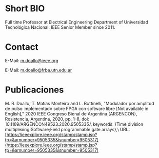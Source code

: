 # Short BIO

Full time Professor at Electrical Engineering Department of Universidad Tecnológica Nacional. IEEE Senior Member since 2011.

# Contact

E-Mail: <m.doallo@ieee.org> 

E-Mail: <m.doallo@frba.utn.edu.ar>

# Publicaciones

M. R. Doallo, T. Matías Monteiro and L. Bottinelli, "Modulador por amplitud de pulso implementado sobre FPGA con software libre [Not available in English]," 2020 IEEE Congreso Bienal de Argentina (ARGENCON), Resistencia, Argentina, 2020, pp. 1-8, doi: 10.1109/ARGENCON49523.2020.9505335.\\
keywords: {Time division multiplexing;Software;Field programmable gate arrays},\\
URL: [https://ieeexplore.ieee.org/stamp/stamp.jsp?tp=&arnumber=9505335&isnumber=9505317](https://ieeexplore.ieee.org/stamp/stamp.jsp?tp=&arnumber=9505335&isnumber=9505317)

